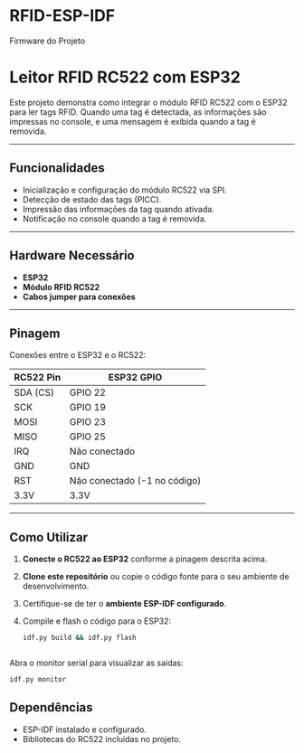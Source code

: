 # RFID-ESP-IDF
Firmware do Projeto


# Leitor RFID RC522 com ESP32

Este projeto demonstra como integrar o módulo RFID RC522 com o ESP32 para ler tags RFID. Quando uma tag é detectada, as informações são impressas no console, e uma mensagem é exibida quando a tag é removida.

---

## Funcionalidades
- Inicialização e configuração do módulo RC522 via SPI.
- Detecção de estado das tags (PICC).
- Impressão das informações da tag quando ativada.
- Notificação no console quando a tag é removida.

---

## Hardware Necessário
- **ESP32**
- **Módulo RFID RC522**
- **Cabos jumper para conexões**

---

## Pinagem
Conexões entre o ESP32 e o RC522:

| **RC522 Pin** | **ESP32 GPIO** |
|---------------|----------------|
| SDA (CS)      | GPIO 22        |
| SCK           | GPIO 19        |
| MOSI          | GPIO 23        |
| MISO          | GPIO 25        |
| IRQ           | Não conectado  |
| GND           | GND            |
| RST           | Não conectado (-1 no código) |
| 3.3V          | 3.3V           |

---

## Como Utilizar

1. **Conecte o RC522 ao ESP32** conforme a pinagem descrita acima.
2. **Clone este repositório** ou copie o código fonte para o seu ambiente de desenvolvimento.
3. Certifique-se de ter o **ambiente ESP-IDF configurado**.
4. Compile e flash o código para o ESP32:

   ```bash
   idf.py build && idf.py flash



Abra o monitor serial para visualizar as saídas:

```bash
idf.py monitor
````

## Dependências
- ESP-IDF instalado e configurado.
- Bibliotecas do RC522 incluídas no projeto.


